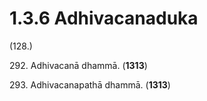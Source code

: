 # 1.3.6 Adhivacanaduka

(128.)

292\. Adhivacanā dhammā. (**1313**)

293\. Adhivacanapathā dhammā. (**1313**)
